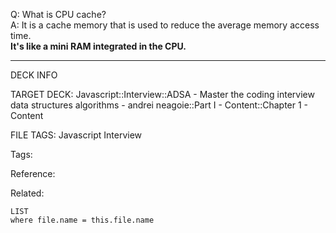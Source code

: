 Q: What is CPU cache?  
A: It is a cache memory that is used to reduce the average memory access time.  
**It's like a mini RAM integrated in the CPU.**
<!--ID: 1690032124024-->

---

DECK INFO

TARGET DECK: Javascript::Interview::ADSA - Master the coding interview data structures algorithms - andrei neagoie::Part I - Content::Chapter 1 - Content

FILE TAGS: Javascript Interview

Tags:

Reference:

Related:

```dataview
LIST
where file.name = this.file.name
```
